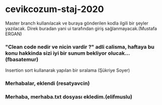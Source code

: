 # cevikcozum-staj-2020

Master branch kullanılacak ve buraya gönderilen kodla ilgili bir şeyler yazılacak. Direk buradan yani ui tarafından giriş sağlanmayacak.(Mustafa ERGAN)

### "Clean code nedir ve nicin vardir ?" adli calisma, haftaya bu konu hakkinda sizi iyi bir sunum bekliyor olucak... (fbasatemur)
Insertion sort kullanarak yapılan bir sıralama (Şükriye Soyer)


### Merhabalar, eklendi (resatyavcin)

### Merhaba, merhaba.txt dosyası ekledim.(elifmuslu)
